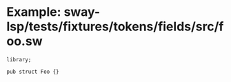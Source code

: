 # Example: sway-lsp/tests/fixtures/tokens/fields/src/foo.sw

```sway
library;

pub struct Foo {}

```

